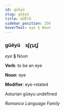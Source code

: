 ```yaml
---
id: güëyü
slug: güëyü
title: GÜËYÜ
sidebar_position: 256
hoverText: eye § Noun
---
```


### güëyü&emsp;<span kind="abugida">ꜿʄɽʇɀʄ</span>

*eye* **§** Noun

**Verb**: to be an eye

**Noun**: eye

**Modifier**: eye-related

Asturian güeyu undefined

*Romance Language Family*